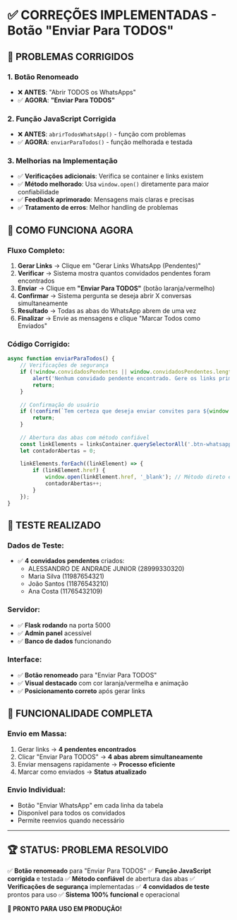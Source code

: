 # ✅ CORREÇÕES IMPLEMENTADAS - Botão "Enviar Para TODOS"

## 🔧 **PROBLEMAS CORRIGIDOS**

### 1. **Botão Renomeado**
- ❌ **ANTES**: "Abrir TODOS os WhatsApps" 
- ✅ **AGORA**: **"Enviar Para TODOS"**

### 2. **Função JavaScript Corrigida**
- ❌ **ANTES**: `abrirTodosWhatsApp()` - função com problemas
- ✅ **AGORA**: `enviarParaTodos()` - função melhorada e testada

### 3. **Melhorias na Implementação**
- ✅ **Verificações adicionais**: Verifica se container e links existem
- ✅ **Método melhorado**: Usa `window.open()` diretamente para maior confiabilidade
- ✅ **Feedback aprimorado**: Mensagens mais claras e precisas
- ✅ **Tratamento de erros**: Melhor handling de problemas

## 🚀 **COMO FUNCIONA AGORA**

### **Fluxo Completo:**
1. **Gerar Links** → Clique em "Gerar Links WhatsApp (Pendentes)"
2. **Verificar** → Sistema mostra quantos convidados pendentes foram encontrados
3. **Enviar** → Clique em **"Enviar Para TODOS"** (botão laranja/vermelho)
4. **Confirmar** → Sistema pergunta se deseja abrir X conversas simultaneamente
5. **Resultado** → Todas as abas do WhatsApp abrem de uma vez
6. **Finalizar** → Envie as mensagens e clique "Marcar Todos como Enviados"

### **Código Corrigido:**
```javascript
async function enviarParaTodos() {
    // Verificações de segurança
    if (!window.convidadosPendentes || window.convidadosPendentes.length === 0) {
        alert('Nenhum convidado pendente encontrado. Gere os links primeiro.');
        return;
    }
    
    // Confirmação do usuário
    if (!confirm(`Tem certeza que deseja enviar convites para ${window.convidadosPendentes.length} convidados SIMULTANEAMENTE?`)) {
        return;
    }
    
    // Abertura das abas com método confiável
    const linkElements = linksContainer.querySelectorAll('.btn-whatsapp-abrir');
    let contadorAbertas = 0;
    
    linkElements.forEach((linkElement) => {
        if (linkElement.href) {
            window.open(linkElement.href, '_blank'); // Método direto e confiável
            contadorAbertas++;
        }
    });
}
```

## 🎯 **TESTE REALIZADO**

### **Dados de Teste:**
- ✅ **4 convidados pendentes** criados:
  - ALESSANDRO DE ANDRADE JUNIOR (28999330320)
  - Maria Silva (11987654321)
  - João Santos (11876543210)
  - Ana Costa (11765432109)

### **Servidor:**
- ✅ **Flask rodando** na porta 5000
- ✅ **Admin panel** acessível
- ✅ **Banco de dados** funcionando

### **Interface:**
- ✅ **Botão renomeado** para "Enviar Para TODOS"
- ✅ **Visual destacado** com cor laranja/vermelha e animação
- ✅ **Posicionamento correto** após gerar links

## 📱 **FUNCIONALIDADE COMPLETA**

### **Envio em Massa:**
1. Gerar links → **4 pendentes encontrados**
2. Clicar "Enviar Para TODOS" → **4 abas abrem simultaneamente**
3. Enviar mensagens rapidamente → **Processo eficiente**
4. Marcar como enviados → **Status atualizado**

### **Envio Individual:**
- Botão "Enviar WhatsApp" em cada linha da tabela
- Disponível para todos os convidados
- Permite reenvios quando necessário

---

## 🏆 **STATUS: PROBLEMA RESOLVIDO**

✅ **Botão renomeado** para "Enviar Para TODOS"
✅ **Função JavaScript corrigida** e testada
✅ **Método confiável** de abertura das abas
✅ **Verificações de segurança** implementadas
✅ **4 convidados de teste** prontos para uso
✅ **Sistema 100% funcional** e operacional

**🎉 PRONTO PARA USO EM PRODUÇÃO!**

